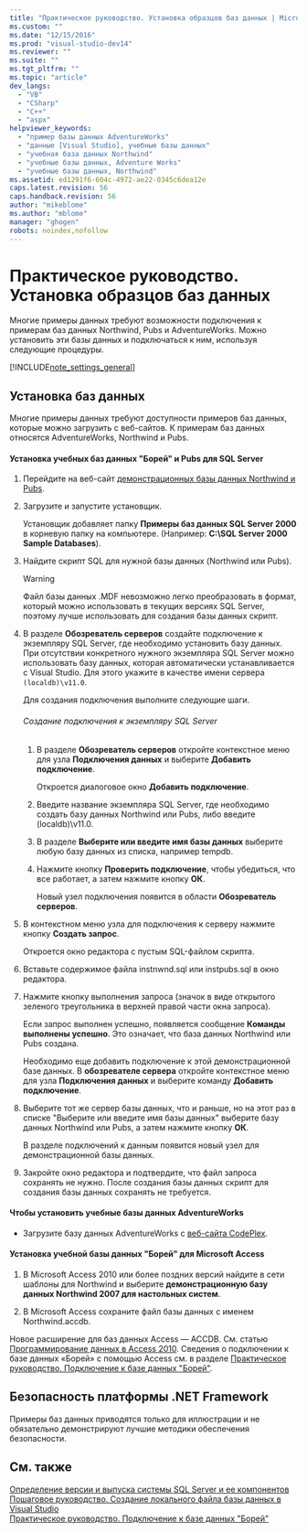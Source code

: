 ```yaml
---
title: "Практическое руководство. Установка образцов баз данных | Microsoft Docs"
ms.custom: ""
ms.date: "12/15/2016"
ms.prod: "visual-studio-dev14"
ms.reviewer: ""
ms.suite: ""
ms.tgt_pltfrm: ""
ms.topic: "article"
dev_langs: 
  - "VB"
  - "CSharp"
  - "C++"
  - "aspx"
helpviewer_keywords: 
  - "пример базы данных AdventureWorks"
  - "данные [Visual Studio], учебные базы данных"
  - "учебная база данных Northwind"
  - "учебные базы данных, Adventure Works"
  - "учебные базы данных, Northwind"
ms.assetid: ed1291f6-604c-4972-ae22-0345c6dea12e
caps.latest.revision: 56
caps.handback.revision: 56
author: "mikeblome"
ms.author: "mblome"
manager: "ghogen"
robots: noindex,nofollow
---
```

# Практическое руководство. Установка образцов баз данных
Многие примеры данных требуют возможности подключения к примерам баз данных Northwind, Pubs и AdventureWorks.  Можно установить эти базы данных и подключаться к ним, используя следующие процедуры.  
  
 [!INCLUDE[note_settings_general](../data-tools/includes/note_settings_general_md.md)]  
  
## Установка баз данных  
 Многие примеры данных требуют доступности примеров баз данных, которые можно загрузить с веб\-сайтов.  К примерам баз данных относятся AdventureWorks, Northwind и Pubs.  
  
#### Установка учебных баз данных "Борей" и Pubs для SQL Server  
  
1.  Перейдите на веб\-сайт [демонстрационных базы данных Northwind и Pubs](http://go.microsoft.com/fwlink?linkid=64296).  
  
2.  Загрузите и запустите установщик.  
  
     Установщик добавляет папку **Примеры баз данных SQL Server 2000** в корневую папку на компьютере.  \(Например: **C:\\SQL Server 2000 Sample Databases**\).  
  
3.  Найдите скрипт SQL для нужной базы данных \(Northwind или Pubs\).  
  
    > [!WARNING]
    >  Файл базы данных .MDF невозможно легко преобразовать в формат, который можно использовать в текущих версиях SQL Server, поэтому лучше использовать для создания базы данных скрипт.  
  
4.  В разделе **Обозреватель серверов** создайте подключение к экземпляру SQL Server, где необходимо установить базу данных.  При отсутствии конкретного нужного экземпляра SQL Server можно использовать базу данных, которая автоматически устанавливается с Visual Studio.  Для этого укажите в качестве имени сервера `(localdb)\v11.0`.  
  
     Для создания подключения выполните следующие шаги.  
  
    ###### Создание подключения к экземпляру SQL Server  
  
    1.  В разделе **Обозреватель серверов** откройте контекстное меню для узла **Подключения данных** и выберите **Добавить подключение**.  
  
         Откроется диалоговое окно **Добавить подключение**.  
  
    2.  Введите название экземпляра SQL Server, где необходимо создать базу данных Northwind или Pubs, либо введите \(localdb\)\\v11.0.  
  
    3.  В разделе **Выберите или введите имя базы данных** выберите любую базу данных из списка, например tempdb.  
  
    4.  Нажмите кнопку **Проверить подключение**, чтобы убедиться, что все работает, а затем нажмите кнопку **ОК**.  
  
         Новый узел подключения появится в области **Обозреватель серверов**.  
  
5.  В контекстном меню узла для подключения к серверу нажмите кнопку **Создать запрос**.  
  
     Откроется окно редактора с пустым SQL\-файлом скрипта.  
  
6.  Вставьте содержимое файла instnwnd.sql или instpubs.sql в окно редактора.  
  
7.  Нажмите кнопку выполнения запроса \(значок в виде открытого зеленого треугольника в верхней правой части окна запроса\).  
  
     Если запрос выполнен успешно, появляется сообщение **Команды выполнены успешно**.  Это означает, что база данных Northwind или Pubs создана.  
  
     Необходимо еще добавить подключение к этой демонстрационной базе данных.  В **обозревателе сервера** откройте контекстное меню для узла **Подключения данных** и выберите команду **Добавить подключение**.  
  
8.  Выберите тот же сервер базы данных, что и раньше, но на этот раз в списке "Выберите или введите имя базы данных" выберите базу данных Northwind или Pubs, а затем нажмите кнопку **ОК**.  
  
     В разделе подключений к данным появится новый узел для демонстрационной базы данных.  
  
9. Закройте окно редактора и подтвердите, что файл запроса сохранять не нужно.  После создания базы данных скрипт для создания базы данных сохранять не требуется.  
  
#### Чтобы установить учебные базы данных AdventureWorks  
  
-   Загрузите базу данных AdventureWorks с [веб\-сайта CodePlex](http://go.microsoft.com/fwlink/?linkid=87843).  
  
#### Установка учебной базы данных "Борей" для Microsoft Access  
  
1.  В Microsoft Access 2010 или более поздних версий найдите в сети шаблоны для Northwind и выберите **демонстрационную базу данных Northwind 2007 для настольных систем**.  
  
2.  В Microsoft Access сохраните файл базы данных с именем Northwind.accdb.  
  
 Новое расширение для баз данных Access — ACCDB.  См. статью [Программирование данных в Access 2010](http://msdn.microsoft.com/library/office/ff965871.aspx).  Сведения о подключении к базе данных «Борей» с помощью Access см. в разделе [Практическое руководство. Подключение к базе данных "Борей"](../data-tools/how-to-connect-to-the-northwind-database.md).  
  
## Безопасность платформы .NET Framework  
 Примеры баз данных приводятся только для иллюстрации и не обязательно демонстрируют лучшие методики обеспечения безопасности.  
  
## См. также  
 [Определение версии и выпуска системы SQL Server и ее компонентов](http://support.microsoft.com/kb/321185)   
 [Пошаговое руководство. Создание локального файла базы данных в Visual Studio](../data-tools/create-a-sql-database-by-using-a-designer.md)   
 [Практическое руководство. Подключение к базе данных "Борей"](../data-tools/how-to-connect-to-the-northwind-database.md)